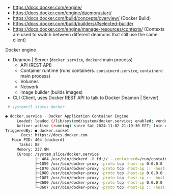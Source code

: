 - https://docs.docker.com/engine/
- https://docs.docker.com/engine/daemon/start/
- https://docs.docker.com/build/concepts/overview/ (Docker Build)
- https://docs.docker.com/build/builders/#selected-builder
- https://docs.docker.com/engine/manage-resources/contexts/ (Contexts are used to switch between different deamons that still use the same client)

Docker engine
- Deamon | Server (`docker.service`, `dockerd` main process)
  - API (REST API)
  - Container runtime (runs containers. `containerd.service`, `containerd` main process)
  - Volumes
  - Network
  - Image builder (builds images)
- CLI (Client, uses Docker REST API to talk to Docker Deamon | Server)

```bash
 # systemctl status docker

● docker.service - Docker Application Container Engine
     Loaded: loaded (/lib/systemd/system/docker.service; enabled; vendor preset: enabled)
     Active: active (running) since Sat 2024-11-02 21:19:30 EET; 1min 42s ago
TriggeredBy: ● docker.socket
       Docs: https://docs.docker.com
   Main PID: 404 (dockerd)
      Tasks: 88
     Memory: 237.9M
     CGroup: /system.slice/docker.service
             ├─ 404 /usr/bin/dockerd -H fd:// --containerd=/run/containerd/containerd.sock
             ├─1059 /usr/bin/docker-proxy -proto tcp -host-ip 0.0.0.0 -host-port 3306 -container-ip 172.20.0.2 -container-port 3306
             ├─1070 /usr/bin/docker-proxy -proto tcp -host-ip :: -host-port 3306 -container-ip 172.20.0.2 -container-port 3306
             ├─1080 /usr/bin/docker-proxy -proto tcp -host-ip 0.0.0.0 -host-port 6379 -container-ip 172.18.0.2 -container-port 6379
             ├─1087 /usr/bin/docker-proxy -proto tcp -host-ip :: -host-port 6379 -container-ip 172.18.0.2 -container-port 6379
             ├─3600 /usr/bin/docker-proxy -proto tcp -host-ip 0.0.0.0 -host-port 3046 -container-ip 172.18.0.3 -container-port 80
             └─3607 /usr/bin/docker-proxy -proto tcp -host-ip :: -host-port 3046 -container-ip 172.18.0.3 -container-port 80
```
